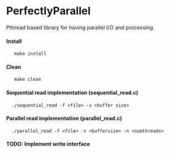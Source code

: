 # PerfectlyParallel
  Pthread based library for having parallel I/O and processing.

#### Install
~~~
   make install
~~~

#### Clean
~~~
   make clean
~~~

#### Sequential read implementation (sequential_read.c) 
~~~
  ./sequential_read -f <file> -s <buffer size>
~~~

#### Parallel read implementation (parallel_read.c) 
~~~
  ./parallel_read -f <file> -s <buffersize> -n <numthreads>
~~~

#### TODO: Implement write interface 
